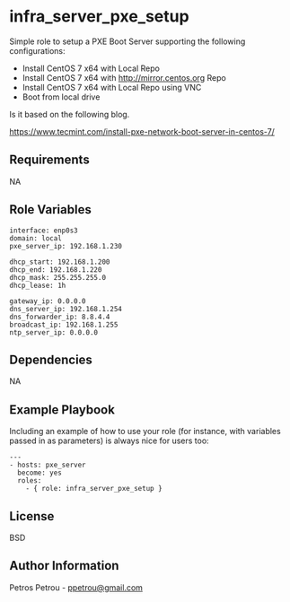 infra_server_pxe_setup
=========

Simple role to setup a PXE Boot Server supporting the following configurations:

- Install CentOS 7 x64 with Local Repo
- Install CentOS 7 x64 with http://mirror.centos.org Repo
- Install CentOS 7 x64 with Local Repo using VNC
- Boot from local drive

Is it based on the following blog.

https://www.tecmint.com/install-pxe-network-boot-server-in-centos-7/

Requirements
------------

NA

Role Variables
--------------

```
interface: enp0s3
domain: local 
pxe_server_ip: 192.168.1.230

dhcp_start: 192.168.1.200
dhcp_end: 192.168.1.220
dhcp_mask: 255.255.255.0
dhcp_lease: 1h

gateway_ip: 0.0.0.0
dns_server_ip: 192.168.1.254
dns_forwarder_ip: 8.8.4.4
broadcast_ip: 192.168.1.255
ntp_server_ip: 0.0.0.0
```

Dependencies
------------

NA

Example Playbook
----------------

Including an example of how to use your role (for instance, with variables passed in as parameters) is always nice for users too:

```
---
- hosts: pxe_server
  become: yes
  roles:
    - { role: infra_server_pxe_setup } 
```         
         
License
-------

BSD

Author Information
------------------

Petros Petrou - ppetrou@gmail.com

